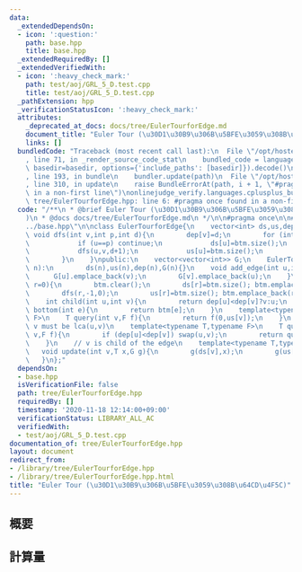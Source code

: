 ```yaml
---
data:
  _extendedDependsOn:
  - icon: ':question:'
    path: base.hpp
    title: base.hpp
  _extendedRequiredBy: []
  _extendedVerifiedWith:
  - icon: ':heavy_check_mark:'
    path: test/aoj/GRL_5_D.test.cpp
    title: test/aoj/GRL_5_D.test.cpp
  _pathExtension: hpp
  _verificationStatusIcon: ':heavy_check_mark:'
  attributes:
    _deprecated_at_docs: docs/tree/EulerTourforEdge.md
    document_title: "Euler Tour (\u30D1\u30B9\u306B\u5BFE\u3059\u308B\u64CD\u4F5C)"
    links: []
  bundledCode: "Traceback (most recent call last):\n  File \"/opt/hostedtoolcache/Python/3.9.1/x64/lib/python3.9/site-packages/onlinejudge_verify/documentation/build.py\"\
    , line 71, in _render_source_code_stat\n    bundled_code = language.bundle(stat.path,\
    \ basedir=basedir, options={'include_paths': [basedir]}).decode()\n  File \"/opt/hostedtoolcache/Python/3.9.1/x64/lib/python3.9/site-packages/onlinejudge_verify/languages/cplusplus.py\"\
    , line 193, in bundle\n    bundler.update(path)\n  File \"/opt/hostedtoolcache/Python/3.9.1/x64/lib/python3.9/site-packages/onlinejudge_verify/languages/cplusplus_bundle.py\"\
    , line 310, in update\n    raise BundleErrorAt(path, i + 1, \"#pragma once found\
    \ in a non-first line\")\nonlinejudge_verify.languages.cplusplus_bundle.BundleErrorAt:\
    \ tree/EulerTourforEdge.hpp: line 6: #pragma once found in a non-first line\n"
  code: "/**\n * @brief Euler Tour (\u30D1\u30B9\u306B\u5BFE\u3059\u308B\u64CD\u4F5C\
    )\n * @docs docs/tree/EulerTourforEdge.md\n */\n\n#pragma once\n\n#include \"\
    ../base.hpp\"\n\nclass EulerTourforEdge{\n    vector<int> ds,us,dep,btm;\n   \
    \ void dfs(int v,int p,int d){\n        dep[v]=d;\n        for (int u:G[v]){\n\
    \            if (u==p) continue;\n            ds[u]=btm.size();\n            btm.emplace_back(u);\n\
    \            dfs(u,v,d+1);\n            us[u]=btm.size();\n            btm.emplace_back(u);\n\
    \        }\n    }\npublic:\n    vector<vector<int>> G;\n    EulerTourforEdge(int\
    \ n):\n        ds(n),us(n),dep(n),G(n){}\n    void add_edge(int u,int v){\n  \
    \      G[u].emplace_back(v);\n        G[v].emplace_back(u);\n    }\n    void build(int\
    \ r=0){\n        btm.clear();\n        ds[r]=btm.size(); btm.emplace_back(r);\n\
    \        dfs(r,-1,0);\n        us[r]=btm.size(); btm.emplace_back(r);\n    }\n\
    \    int child(int u,int v){\n        return dep[u]<dep[v]?v:u;\n    }\n    int\
    \ bottom(int e){\n        return btm[e];\n    }\n    template<typename T,typename\
    \ F>\n    T query(int v,F f){\n        return f(0,us[v]);\n    }\n    // u or\
    \ v must be lca(u,v)\n    template<typename T,typename F>\n    T query(int u,int\
    \ v,F f){\n        if (dep[u]<dep[v]) swap(u,v);\n        return query<T>(u,f)-query<T>(v,f);\n\
    \    }\n    // v is child of the edge\n    template<typename T,typename G>\n \
    \   void update(int v,T x,G g){\n        g(ds[v],x);\n        g(us[v],-x);\n \
    \   }\n};"
  dependsOn:
  - base.hpp
  isVerificationFile: false
  path: tree/EulerTourforEdge.hpp
  requiredBy: []
  timestamp: '2020-11-18 12:14:00+09:00'
  verificationStatus: LIBRARY_ALL_AC
  verifiedWith:
  - test/aoj/GRL_5_D.test.cpp
documentation_of: tree/EulerTourforEdge.hpp
layout: document
redirect_from:
- /library/tree/EulerTourforEdge.hpp
- /library/tree/EulerTourforEdge.hpp.html
title: "Euler Tour (\u30D1\u30B9\u306B\u5BFE\u3059\u308B\u64CD\u4F5C)"
---
```

## 概要

## 計算量